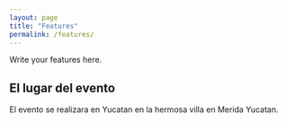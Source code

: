 ```yaml
---
layout: page
title: "Features"
permalink: /features/
---
```


Write your features here.
## El lugar del evento 
El evento se realizara  en Yucatan en la hermosa villa en Merida Yucatan.
